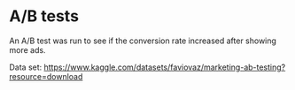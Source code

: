 # A/B tests

An A/B test was run to see if the conversion rate increased after showing more ads.

Data set: https://www.kaggle.com/datasets/faviovaz/marketing-ab-testing?resource=download
